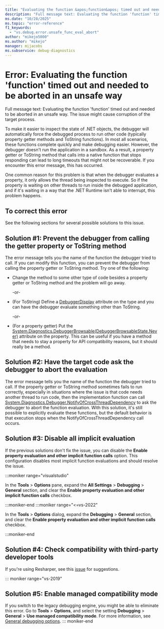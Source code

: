 ```yaml
---
title: "Evaluating the function &apos;function&apos; timed out and needed to be aborted in an unsafe way"
description: "Full message text: Evaluating the function 'function' timed out and needed to be aborted in an unsafe way."
ms.date: "10/28/2025"
ms.topic: "error-reference"
f1_keywords:
  - "vs.debug.error.unsafe_func_eval_abort"
author: "mikejo5000"
ms.author: "mikejo"
manager: mijacobs
ms.subservice: debug-diagnostics
---
```

# Error: Evaluating the function &#39;function&#39; timed out and needed to be aborted in an unsafe way

Full message text: Evaluating the function 'function' timed out and needed to be aborted in an unsafe way. The issue might cause corruption of the target process.

To make it easier to inspect the state of .NET objects, the debugger will automatically force the debugged process to run other code (typically property getter methods and ToString functions). In most all scenarios, these functions complete quickly and make debugging easier. However, the debugger doesn't run the application in a sandbox. As a result, a property getter or ToString method that calls into a native function that stops responding can lead to long timeouts that might not be recoverable. If you encounter this error message, this has occurred.

One common reason for this problem is that when the debugger evaluates a property, it only allows the thread being inspected to execute. So if the property is waiting on other threads to run inside the debugged application, and if it's waiting in a way that the .NET Runtime isn't able to interrupt, this problem happens.

## To correct this error

See the following sections for several possible solutions to this issue.

## Solution #1: Prevent the debugger from calling the getter property or ToString method

The error message tells you the name of the function the debugger tried to call. If you can modify this function, you can prevent the debugger from calling the property getter or ToString method. Try one of the following:

* Change the method to some other type of code besides a property getter or ToString method and the problem will go away.

    -or-

* (For ToString) Define a [DebuggerDisplay](../debugger/using-the-debuggerdisplay-attribute.md) attribute on the type and you can have the debugger evaluate something other than ToString.

    -or-

* (For a property getter) Put the [System.Diagnostics.DebuggerBrowsable(DebuggerBrowsableState.Never)](/dotnet/api/system.diagnostics.debuggerbrowsableattribute) attribute on the property. This can be useful if you have a method that needs to stay a property for API compatibility reasons, but it should really be a method.

## Solution #2: Have the target code ask the debugger to abort the evaluation

The error message tells you the name of the function the debugger tried to call. If the property getter or ToString method sometimes fails to run correctly, especially in situations where the issue is that code needs another thread to run code, then the implementation function can call [System.Diagnostics.Debugger.NotifyOfCrossThreadDependency](/dotnet/api/system.diagnostics.debugger.notifyofcrossthreaddependency) to ask the debugger to abort the function evaluation. With this solution, it's still possible to explicitly evaluate these functions, but the default behavior is that execution stops when the NotifyOfCrossThreadDependency call occurs.

## Solution #3: Disable all implicit evaluation

If the previous solutions don't fix the issue, you can disable the **Enable property evaluation and other implicit function calls** option. This configuration disables most implicit function evaluations and should resolve the issue.

:::moniker range="visualstudio"

In the **Tools** > **Options** pane, expand the **All Settings** > **Debugging** > **General** section, and clear the **Enable property evaluation and other implicit function calls** checkbox.

:::moniker-end
:::moniker range="<=vs-2022"
      
In the **Tools** > **Options** dialog, expand the **Debugging** > **General** section, and clear the **Enable property evaluation and other implicit function calls** checkbox.

:::moniker-end

## Solution #4: Check compatibility with third-party developer tools

If you're using Resharper, see this [issue](https://youtrack.jetbrains.com/issue/RSRP-476824) for suggestions.

::: moniker range="vs-2019"

## Solution #5: Enable managed compatibility mode

If you switch to the legacy debugging engine, you might be able to eliminate this error. Go to **Tools** > **Options**, and select the setting **Debugging** > **General** > **Use managed compatibility mode**. For more information, see [General debugging options](../debugger/general-debugging-options-dialog-box.md).
::: moniker-end
